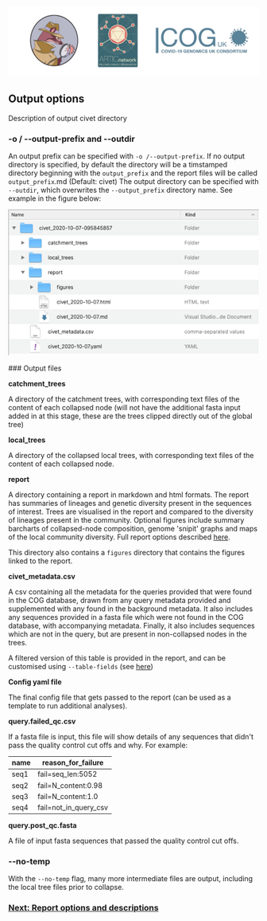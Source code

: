 ![](./doc_figures/website_header.png)


## Output options

Description of output civet directory


### -o / --output-prefix and --outdir

An output prefix can be specified with `-o /--output-prefix`. If no output directory is specified, by default the directory will be a timstamped directory beginning with the `output_prefix` and the report files will be called `output_prefix`.md  (Default: civet) The output directory can be specified with `--outdir`, which overwrites the `--output_prefix` directory name. See example in the figure below:


![](./doc_figures/civet_outdir.png)

### Output files

<strong>catchment_trees</strong>

A directory of the catchment trees, with corresponding text files of the content of each collapsed node (will not have the additional fasta input added in at this stage, these are the trees clipped directly out of the global tree)

<strong>local_trees</strong>

A directory of the collapsed local trees, with corresponding text files of the content of each collapsed node. 

<strong>report</strong>

A directory containing a report in markdown and html formats. The report has summaries of lineages and genetic diversity present in the sequences of interest. Trees are visualised in the report and compared to the diversity of lineages present in the community. Optional figures include summary barcharts of collapsed-node composition, genome 'snipit' graphs and maps of the local community diversity. Full report options described [here](./report_docs.md).

This directory also contains a `figures` directory that contains the figures linked to the report.  

<strong>civet_metadata.csv</strong>

A csv containing all the metadata for the queries provided that were found in the COG database, drawn from any query metadata provided and supplemented with any found in the background metadata. It also includes any sequences provided in a fasta file which were not found in the COG database, with accompanying metadata. Finally, it also includes sequences which are not in the query, but are present in non-collapsed nodes in the trees. 

A filtered version of this table is provided in the report, and can be customised using `--table-fields` (see [here](https://github.com/COG-UK/civet/docs/report_docs.md))

<strong>Config yaml file</strong>

The final config file that gets passed to the report (can be used as a template to run additional analyses).

<strong>query.failed_qc.csv</strong>

If a fasta file is input, this file will show details of any sequences that didn't pass the quality control cut offs and why. For example:

| name | reason_for_failure |
| --- | --- |
| seq1  | fail=seq_len:5052 |
| seq2 | fail=N_content:0.98 |
| seq3 | fail=N_content:1.0 | 
| seq4 | fail=not_in_query_csv | 

<strong>query.post_qc.fasta</strong>

A file of input fasta sequences that passed the quality control cut offs.


### --no-temp

With the ``--no-temp`` flag, many more intermediate files are output, including the local tree files prior to collapse. 

### [Next: Report options and descriptions](./report_docs.md)